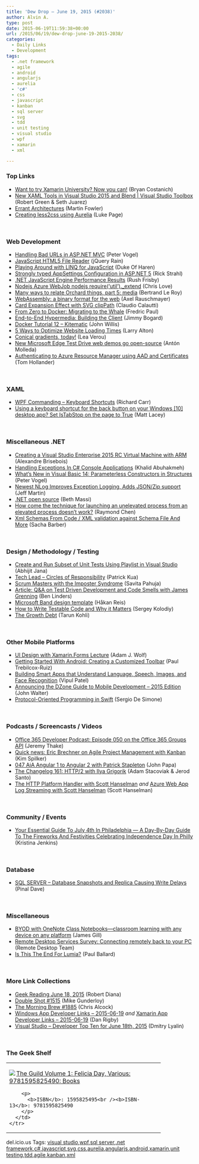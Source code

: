 ```yaml
---
title: 'Dew Drop – June 19, 2015 (#2038)'
author: Alvin A.
type: post
date: 2015-06-19T11:59:38+00:00
url: /2015/06/19/dew-drop-june-19-2015-2038/
categories:
  - Daily Links
  - Development
tags:
  - .net framework
  - agile
  - android
  - angularjs
  - aurelia
  - 'c#'
  - css
  - javascript
  - kanban
  - sql server
  - svg
  - tdd
  - unit testing
  - visual studio
  - wpf
  - xamarin
  - xml

---
```

### <a name="top"></a>Top Links

  * <a href="http://blog.xamarin.com/want-to-try-xamarin-university-now-you-can/" target="_blank">Want to try Xamarin University? Now you can!</a> (Bryan Costanich)
  * <a href="https://channel9.msdn.com/Shows/Visual-Studio-Toolbox/New-XAML-Tools-in-Visual-Studio-2015-and-Blend" target="_blank">New XAML Tools in Visual Studio 2015 and Blend | Visual Studio Toolbox</a> (Robert Green & Seth Juarez)
  * <a href="http://www.drdobbs.com/errant-architectures/184414966" target="_blank">Errant Architectures</a> (Martin Fowler)
  * <a href="http://blog.scottlogic.com/2015/06/19/aurelia-part-one.html" target="_blank">Creating less2css using Aurelia</a> (Luke Page)

&nbsp;

### <a name="web"></a>Web Development

  * <a href="https://visualstudiomagazine.com/articles/2015/06/01/handling-bad-urls.aspx" target="_blank">Handling Bad URLs in ASP.NET MVC</a> (Peter Vogel)
  * <a href="http://feedproxy.google.com/~r/Jqueryrain/~3/Ed9MFWJKDXI/" target="_blank">JavaScript HTML5 File Reader</a> (jQuery Rain)
  * <a href="http://www.codeproject.com/Articles/1002273/Playing-Around-with-LINQ-for-JavaScript" target="_blank">Playing Around with LINQ for JavaScript</a> (Duke Of Haren)
  * <a href="http://feedproxy.google.com/~r/RickStrahl/~3/0wWawkP5rPY/Strongly-typed-AppSettings-Configuration-in-ASPNET-5" target="_blank">Strongly typed AppSettings Configuration in ASP.NET 5</a> (Rick Strahl)
  * <a href="http://rushfrisby.com/net-javascript-engine-performance-results/" target="_blank">.NET JavaScript Engine Performance Results</a> (Rush Frisby)
  * <a href="http://www.love2dev.com/#!article/Nodejs-Azure-WebJob-nodejs-require-util-extend" target="_blank">Nodejs Azure WebJob nodejs require(&#8216;util&#8217;)._extend</a> (Chris Love)
  * <a href="http://weblogs.asp.net:80/bleroy/many-ways-to-relate-orchard-things-part-5-media" target="_blank">Many ways to relate Orchard things, part 5: media</a> (Bertrand Le Roy)
  * <a href="http://feedproxy.google.com/~r/2ality/~3/B6bgXYN2mws/web-assembly.html" target="_blank">WebAssembly: a binary format for the web</a> (Axel Rauschmayer)
  * <a href="http://feedproxy.google.com/~r/tympanus/~3/TNYylSDznec/" target="_blank">Card Expansion Effect with SVG clipPath</a> (Claudio Calautti)
  * <a href="http://java.dzone.com/articles/zero-docker-migrating-whale" target="_blank">From Zero to Docker: Migrating to the Whale</a> (Fredric Paul)
  * <a href="http://feedproxy.google.com/~r/LosTechies/~3/CQRE_pzAu8Q/" target="_blank">End-to-End Hypermedia: Building the Client</a> (Jimmy Bogard)
  * <a href="http://blog.docker.com/2015/06/docker-tutorial-12-kitematic/" target="_blank">Docker Tutorial 12 – Kitematic</a> (John Willis)
  * <a href="http://java.dzone.com/articles/5-ways-optimize-website" target="_blank">5 Ways to Optimize Website Loading Times</a> (Larry Alton)
  * <a href="http://feedproxy.google.com/~r/leaverou/~3/WlYR9vFr7Ns/" target="_blank">Conical gradients, today!</a> (Lea Verou)
  * <a href="http://blogs.windows.com/msedgedev/2015/06/18/new-microsoft-edge-test-drive-web-demos-go-open-source/" target="_blank">New Microsoft Edge Test Drive web demos go open-source</a> (Antón Molleda)
  * <a href="http://blogs.msdn.com/b/tomholl/archive/2015/06/19/authenticating-to-azure-resource-manager-using-aad-and-certificates.aspx" target="_blank">Authenticating to Azure Resource Manager using AAD and Certificates</a> (Tom Hollander)

&nbsp;

### <a name="silverlight"></a>XAML

  * <a href="http://feedproxy.google.com/~r/BlackwaspLatestAdditions/~3/AFAeAp0rvz0/RSSLanding.aspx" target="_blank">WPF Commanding &#8211; Keyboard Shortcuts</a> (Richard Carr)
  * <a href="http://feedproxy.google.com/~r/MattLacey/~3/XrZkmPDUxbo/using-keyboard-shortcut-for-back-button.html" target="_blank">Using a keyboard shortcut for the back button on your Windows [10] desktop app? Set IsTabStop on the page to True</a> (Matt Lacey)

&nbsp;

### <a name="dotnet"></a>Miscellaneous .NET

  * <a href="https://alexandrebrisebois.wordpress.com/2015/06/18/creating-a-visual-studio-enterprise-2015-rc-virtual-machine-with-arm/" target="_blank">Creating a Visual Studio Enterprise 2015 RC Virtual Machine with ARM</a> (Alexandre Brisebois)
  * <a href="http://khalidabuhakmeh.com/handling-exceptions-in-c-sharp-console-applications" target="_blank">Handling Exceptions In C# Console Applications</a> (Khalid Abuhakmeh)
  * <a href="https://visualstudiomagazine.com/blogs/tool-tracker/2015/05/vb14-parameterless-constructors-structures.aspx" target="_blank">What&#8217;s New in Visual Basic 14: Parameterless Constructors in Structures</a> (Peter Vogel)
  * <a href="http://www.infoq.com/news/2015/06/nlog4?utm_campaign=infoq_content&utm_source=infoq&utm_medium=feed&utm_term=global" target="_blank">Newest NLog Improves Exception Logging, Adds JSON/Zip support</a> (Jeff Martin)
  * <a href="http://feedproxy.google.com/~r/oreilly/news/~3/POCWw5J4d8M/net-open-source.html" target="_blank">.NET open source</a> (Beth Massi)
  * <a href="http://blogs.msdn.com/b/oldnewthing/archive/2015/06/18/10622276.aspx" target="_blank">How come the technique for launching an unelevated process from an elevated process doesn&#8217;t work?</a> (Raymond Chen)
  * <a href="https://sachabarbs.wordpress.com/2015/06/18/xml-schemas-from-code-xml-validation-against-schema-file-and-more/" target="_blank">Xml Schemas From Code / XML validation against Schema File And More</a> (Sacha Barber)

&nbsp;

### <a name="design"></a>Design / Methodology / Testing

  * <a href="http://dailydotnettips.com/2015/06/19/create-and-run-subset-of-unit-test-using-playlist-in-visual-studio/" target="_blank">Create and Run Subset of Unit Tests Using Playlist in Visual Studio</a> (Abhijit Jana)
  * <a href="https://www.thekua.com/atwork/2015/06/tech-lead-circles-of-responsibility/" target="_blank">Tech Lead – Circles of Responsibility</a> (Patrick Kua)
  * <a href="http://www.infoq.com/news/2015/06/imposter-syndrome?utm_campaign=infoq_content&utm_source=infoq&utm_medium=feed&utm_term=global" target="_blank">Scrum Masters with the Imposter Syndrome</a> (Savita Pahuja)
  * <a href="http://www.infoq.com/articles/TDD-code-smells-Grenning?utm_campaign=infoq_content&utm_source=infoq&utm_medium=feed&utm_term=global" target="_blank">Article: Q&A on Test Driven Development and Code Smells with James Grenning</a> (Ben Linders)
  * <a href="http://feedproxy.google.com/~r/jayway/posts/~3/I1i6Ouhtw5w/" target="_blank">Microsoft Band design template</a> (Håkan Reis)
  * <a href="http://www.toptal.com/qa/how-to-write-testable-code-and-why-it-matters" target="_blank">How to Write Testable Code and Why it Matters</a> (Sergey Kolodiy)
  * <a href="http://blogs.quovantis.com/growth-debt/" target="_blank">The Growth Debt</a> (Tarun Kohli)

&nbsp;

### <a name="mobile"></a>Other Mobile Platforms

  * <a href="https://www.SyntaxIsMyUI.com/ui-design-with-xamarin-forms-lecture/" target="_blank">UI Design with Xamarin.Forms Lecture</a> (Adam J. Wolf)
  * <a href="http://code.tutsplus.com/tutorials/getting-started-with-android-creating-a-customized-toolbar--cms-24223" target="_blank">Getting Started With Android: Creating a Customized Toolbar</a> (Paul Trebilcox-Ruiz)
  * <a href="http://www.developer.com/net/net/building-smart-apps-that-understand-language-speech-images-and-face-recognition.html" target="_blank">Building Smart Apps that Understand Language, Speech, Images, and Face Recognition</a> (Vipul Patel)
  * <a href="http://feeds.dzone.com/~r/zones/architects/~3/0wkF4lD7FC0/announcing-dzone-guide-mobile" target="_blank">Announcing the DZone Guide to Mobile Development – 2015 Edition</a> (John Walter)
  * <a href="http://www.infoq.com/news/2015/06/protocol-oriented-swift?utm_campaign=infoq_content&utm_source=infoq&utm_medium=feed&utm_term=global" target="_blank">Protocol-Oriented Programming in Swift</a> (Sergio De Simone)

&nbsp;

### <a name="podcasts"></a>Podcasts / Screencasts / Videos

  * <a href="https://blogs.office.com/2015/06/18/office-365-developer-podcast-episode-050-on-the-office-365-groups-api/" target="_blank">Office 365 Developer Podcast: Episode 050 on the Office 365 Groups API</a> (Jeremy Thake)
  * <a href="http://blogs.msdn.com/b/microsoft_press/archive/2015/06/18/quick-news-eric-brechner-on-agile-project-management-with-kanban.aspx" target="_blank">Quick news: Eric Brechner on Agile Project Management with Kanban</a> (Kim Spilker)
  * <a href="http://devchat.tv/adventures-in-angular/047-aia-angular-1-to-angular-2-with-patrick-stapleton" target="_blank">047 AiA Angular 1 to Angular 2 with Patrick Stapleton</a> (John Papa)
  * <a href="http://5by5.tv/changelog/161" target="_blank">The Changelog 161: HTTP/2 with Ilya Grigorik</a> (Adam Stacoviak & Jerod Santo)
  * <a href="https://channel9.msdn.com/Shows/Azure-Friday/The-HTTP-Platform-Handler-with-Scott-Hanselman" target="_blank">The HTTP Platform Handler with Scott Hanselman</a> _and_ <a href="https://channel9.msdn.com/Shows/Azure-Friday/Azure-Web-App-Log-Streaming-with-Scott-Hanselman" target="_blank">Azure Web App Log Streaming with Scott Hanselman</a> (Scott Hanselman)

&nbsp;

### <a name="events"></a>Community / Events

  * <a href="http://www.uwishunu.com/2015/06/your-essential-guide-to-july-4th-in-philadelphia-a-day-by-day-guide-to-the-fireworks-and-festivities-celebrating-independence-day-in-philly/" target="_blank">Your Essential Guide To July 4th In Philadelphia — A Day-By-Day Guide To The Fireworks And Festivities Celebrating Independence Day In Philly</a> (Kristina Jenkins)

&nbsp;

### <a name="sql"></a>Database

  * <a href="http://blog.sqlauthority.com/2015/06/19/sql-server-database-snapshots-and-replica-causing-write-delays/" target="_blank">SQL SERVER – Database Snapshots and Replica Causing Write Delays</a> (Pinal Dave)

&nbsp;

### <a name="misc"></a>Miscellaneous

  * <a href="https://blogs.office.com/2015/06/18/byod-with-onenote-class-notebooks-classroom-learning-with-any-device-on-any-platform/" target="_blank">BYOD with OneNote Class Notebooks—classroom learning with any device on any platform</a> (James Gill)
  * <a href="http://blogs.msdn.com/b/rds/archive/2015/06/17/survey-connecting-remotely-back-to-your-pc.aspx" target="_blank">Remote Desktop Services Survey: Connecting remotely back to your PC</a> (Remote Desktop Team)
  * <a href="http://www.wintellect.com/devcenter/paulballard/is-this-the-end-for-lumia" target="_blank">Is This The End For Lumia?</a> (Paul Ballard)

&nbsp;

### <a name="links"></a>More Link Collections

  * <a href="http://feeds.regulargeek.com/~r/RegularGeek/~3/nwMOZcj_vJ8/" target="_blank">Geek Reading June 18, 2015</a> (Robert Diana)
  * <a href="http://afreshcup.com/home/2015/6/19/double-shot-1515.html" target="_blank">Double Shot #1515</a> (Mike Gunderloy)
  * <a href="http://feedproxy.google.com/~r/ReflectivePerspective/~3/EJ_L01rogpk/" target="_blank">The Morning Brew #1885</a> (Chris Alcock)
  * <a href="http://windowsappdev.com/2015/06/windows-app-developer-links-2015-06-19/" target="_blank">Windows App Developer Links &#8211; 2015-06-19</a> _and_ <a href="http://allaboutxamarin.com/2015/06/xamarin-app-developer-links-2015-06-19/" target="_blank">Xamarin App Developer Links &#8211; 2015-06-19</a> (Dan Rigby)
  * <a href="http://www.lyalin.com/2015/06/18/visual-studio-developer-top-ten-for-june-18th-2015/" target="_blank">Visual Studio – Developer Top Ten for June 18th, 2015</a> (Dmitry Lyalin)

&nbsp;

### <a name="shelf"></a>The Geek Shelf

<div id="scid:7dc1bd33-94bd-46fd-a20b-0131235bcd47:a149b564-79cd-4f9a-a8fd-aed1bdde7932" class="wlWriterEditableSmartContent" style="float: none; padding-bottom: 0px; padding-top: 0px; padding-left: 0px; margin: 0px; display: inline; padding-right: 0px">
  <table cellspacing="0" cellpadding="2" width="400" border="0" unselectable="on">
    <tr>
      <td valign="top" width="400">
        <p>
          <a title="The Guild Volume 1: Felicia Day, Various: 9781595825490: Books" href="http://www.amazon.com/exec/obidos/ASIN/1595825495/amavin-20"><img data-recalc-dims="1" decoding="async" src="https://i0.wp.com/images.amazon.com/images/P/1595825495.01.MZZZZZZZ.jpg?w=660" border="0" align="left" style="float:left" />The Guild Volume 1: Felicia Day, Various: 9781595825490: Books</a>
        </p>
        
        <p>
          <b>ISBN</b>: 1595825495<br /><b>ISBN-13</b>: 9781595825490
        </p>
      </td>
    </tr>
  </table>
</div>

<div id="scid:0767317B-992E-4b12-91E0-4F059A8CECA8:61499861-6ee6-4965-85a4-07aa9bfb95a6" class="wlWriterEditableSmartContent" style="float: none; padding-bottom: 0px; padding-top: 0px; padding-left: 0px; margin: 0px; display: inline; padding-right: 0px">
  del.icio.us Tags: <a href="http://del.icio.us/popular/visual+studio" rel="tag">visual studio</a>,<a href="http://del.icio.us/popular/wpf" rel="tag">wpf</a>,<a href="http://del.icio.us/popular/sql+server" rel="tag">sql server</a>,<a href="http://del.icio.us/popular/.net+framework" rel="tag">.net framework</a>,<a href="http://del.icio.us/popular/c%23" rel="tag">c#</a>,<a href="http://del.icio.us/popular/javascript" rel="tag">javascript</a>,<a href="http://del.icio.us/popular/svg" rel="tag">svg</a>,<a href="http://del.icio.us/popular/css" rel="tag">css</a>,<a href="http://del.icio.us/popular/aurelia" rel="tag">aurelia</a>,<a href="http://del.icio.us/popular/angularjs" rel="tag">angularjs</a>,<a href="http://del.icio.us/popular/android" rel="tag">android</a>,<a href="http://del.icio.us/popular/xamarin" rel="tag">xamarin</a>,<a href="http://del.icio.us/popular/unit+testing" rel="tag">unit testing</a>,<a href="http://del.icio.us/popular/tdd" rel="tag">tdd</a>,<a href="http://del.icio.us/popular/agile" rel="tag">agile</a>,<a href="http://del.icio.us/popular/kanban" rel="tag">kanban</a>,<a href="http://del.icio.us/popular/xml" rel="tag">xml</a>
</div>